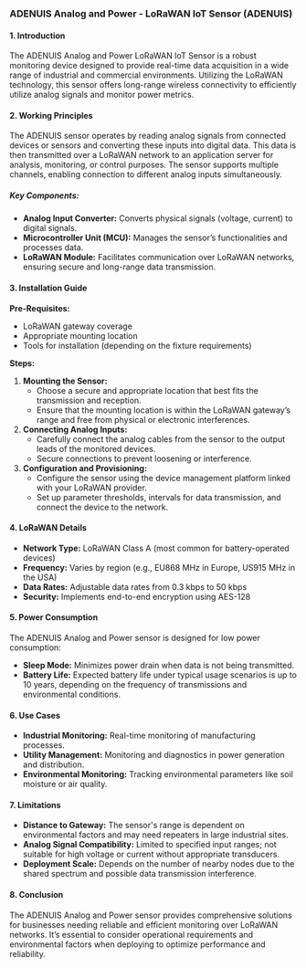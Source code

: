 ### ADENUIS Analog and Power - LoRaWAN IoT Sensor (ADENUIS)

#### 1. Introduction

The ADENUIS Analog and Power LoRaWAN IoT Sensor is a robust monitoring device designed to provide real-time data acquisition in a wide range of industrial and commercial environments. Utilizing the LoRaWAN technology, this sensor offers long-range wireless connectivity to efficiently utilize analog signals and monitor power metrics.

#### 2. Working Principles

The ADENUIS sensor operates by reading analog signals from connected devices or sensors and converting these inputs into digital data. This data is then transmitted over a LoRaWAN network to an application server for analysis, monitoring, or control purposes. The sensor supports multiple channels, enabling connection to different analog inputs simultaneously.

##### Key Components:
- **Analog Input Converter:** Converts physical signals (voltage, current) to digital signals.
- **Microcontroller Unit (MCU):** Manages the sensor’s functionalities and processes data.
- **LoRaWAN Module:** Facilitates communication over LoRaWAN networks, ensuring secure and long-range data transmission.

#### 3. Installation Guide

**Pre-Requisites:**
- LoRaWAN gateway coverage
- Appropriate mounting location
- Tools for installation (depending on the fixture requirements)

**Steps:**
1. **Mounting the Sensor:**
   - Choose a secure and appropriate location that best fits the transmission and reception.
   - Ensure that the mounting location is within the LoRaWAN gateway’s range and free from physical or electronic interferences.
2. **Connecting Analog Inputs:**
   - Carefully connect the analog cables from the sensor to the output leads of the monitored devices.
   - Secure connections to prevent loosening or interference.
3. **Configuration and Provisioning:**
   - Configure the sensor using the device management platform linked with your LoRaWAN provider.
   - Set up parameter thresholds, intervals for data transmission, and connect the device to the network.

#### 4. LoRaWAN Details

- **Network Type:** LoRaWAN Class A (most common for battery-operated devices)
- **Frequency:** Varies by region (e.g., EU868 MHz in Europe, US915 MHz in the USA)
- **Data Rates:** Adjustable data rates from 0.3 kbps to 50 kbps
- **Security:** Implements end-to-end encryption using AES-128

#### 5. Power Consumption

The ADENUIS Analog and Power sensor is designed for low power consumption:
- **Sleep Mode:** Minimizes power drain when data is not being transmitted.
- **Battery Life:** Expected battery life under typical usage scenarios is up to 10 years, depending on the frequency of transmissions and environmental conditions.

#### 6. Use Cases

- **Industrial Monitoring:** Real-time monitoring of manufacturing processes.
- **Utility Management:** Monitoring and diagnostics in power generation and distribution.
- **Environmental Monitoring:** Tracking environmental parameters like soil moisture or air quality.

#### 7. Limitations

- **Distance to Gateway:** The sensor's range is dependent on environmental factors and may need repeaters in large industrial sites.
- **Analog Signal Compatibility:** Limited to specified input ranges; not suitable for high voltage or current without appropriate transducers.
- **Deployment Scale:** Depends on the number of nearby nodes due to the shared spectrum and possible data transmission interference.

#### 8. Conclusion

The ADENUIS Analog and Power sensor provides comprehensive solutions for businesses needing reliable and efficient monitoring over LoRaWAN networks. It’s essential to consider operational requirements and environmental factors when deploying to optimize performance and reliability.